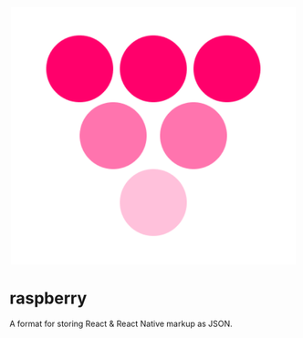 <p align="center">
  <img width="500" src="logo.png" />
</p>

# raspberry
A format for storing React & React Native markup as JSON.


